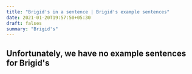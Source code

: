 ```yaml
---
title: "Brigid's in a sentence | Brigid's example sentences"
date: 2021-01-20T19:57:50+05:30
draft: falses
summary: "Brigid's"
---
```

## Unfortunately, we have no example sentences for Brigid's                 
